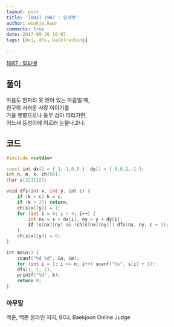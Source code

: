 ```yaml
---
layout: post
title: '[BOJ] 1987 : 알파벳'
author: wookje.kwon
comments: true
date: 2017-09-26 18:07
tags: [boj, dfs, backtracking]

---
```


[1987 : 알파벳](https://www.acmicpc.net/problem/1987)

## 풀이

마음도 한자리 못 앉아 있는 마음일 때,  
친구의 서러운 사랑 이야기를  
가을 햇볕으로나 동무 삼아 따라가면,  
어느새 등성이에 이르러 눈물나고나.  

## 코드

```cpp
#include <cstdio>

const int dx[] = { 1,-1,0,0 }, dy[] = { 0,0,1,-1 };
int n, m, k, ch[99];
char s[22][22];

void dfs(int x, int y, int c) {
	if (k < c) k = c;
	if (k > 25) return;
	ch[s[x][y]] = 1;
	for (int i = 0; i < 4; i++) {
		int nx = x + dx[i], ny = y + dy[i];
		if (s[nx][ny] && !ch[s[nx][ny]]) dfs(nx, ny, c + 1);
	}
	ch[s[x][y]] = 0;
}

int main() {
	scanf("%d %d", &n, &m);
	for (int i = 1; i <= n; i++) scanf("%s", s[i] + 1);
	dfs(1, 1, 1);
	printf("%d", k);
	return 0;
}
```

### 아무말  
백준, 백준 온라인 저지, BOJ, Baekjoon Online Judge